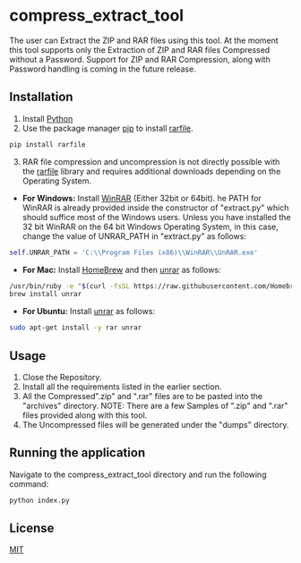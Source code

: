 # compress_extract_tool
The user can Extract the ZIP and RAR files using this tool. At the moment this tool supports only the Extraction of ZIP and RAR files Compressed without a Password. Support for ZIP and RAR Compression, along with Password handling is coming in the future release.

## Installation
1. Install [Python](https://www.python.org/downloads/)
2. Use the package manager [pip](https://pip.pypa.io/en/stable/) to install [rarfile](https://rarfile.readthedocs.io/en/latest/api.html).

```bash
pip install rarfile
```
3. RAR file compression and uncompression is not directly possible with the [rarfile](https://rarfile.readthedocs.io/en/latest/api.html) library and requires additional downloads depending on the Operating System.

- **For Windows:** Install [WinRAR](https://www.win-rar.com) (Either 32bit or 64bit). he PATH for WinRAR is already provided inside the constructor of "extract.py" which should suffice most of the Windows users.  Unless you have installed the 32 bit WinRAR on the 64 bit Windows Operating System, in this case, change the value of UNRAR_PATH in "extract.py" as follows:

```python
self.UNRAR_PATH = 'C:\\Program Files (x86)\\WinRAR\\UnRAR.exe'
``` 
- **For Mac:**  Install [HomeBrew](https://brew.sh/) and then [unrar](https://www.win-rar.com) as follows:
```bash
/usr/bin/ruby -e "$(curl -fsSL https://raw.githubusercontent.com/Homebrew/install/master/install)"
brew install unrar
``` 
- **For Ubuntu:**  Install [unrar](https://www.win-rar.com) as follows:
```bash
sudo apt-get install -y rar unrar
``` 
## Usage
1. Close the Repository.
2. Install all the requirements listed in the earlier section.
3. All the Compressed".zip" and ".rar" files are to be pasted into the "archives" directory.
   NOTE: There are a few Samples of ".zip" and ".rar" files provided along with this tool.
4. The Uncompressed files will be generated under the "dumps" directory.

## Running the application
Navigate to the compress_extract_tool directory and run the following command:
```bash
python index.py
```

## License
[MIT](https://choosealicense.com/licenses/mit/)
